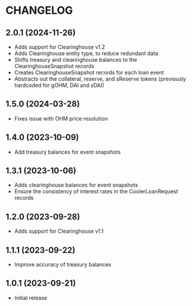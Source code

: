 # CHANGELOG

## 2.0.1 (2024-11-26)

- Adds support for Clearinghouse v1.2
- Adds Clearinghouse entity type, to reduce redundant data
- Shifts treasury and clearinghouse balances to the ClearinghouseSnapshot records
- Creates ClearinghouseSnapshot records for each loan event
- Abstracts out the collateral, reserve, and sReserve tokens (previously hardcoded for gOHM, DAI and sDAI)

## 1.5.0 (2024-03-28)

- Fixes issue with OHM price resolution

## 1.4.0 (2023-10-09)

- Add treasury balances for event snapshots

## 1.3.1 (2023-10-06)

- Adds clearinghouse balances for event snapshots
- Ensure the consistency of interest rates in the CoolerLoanRequest records

## 1.2.0 (2023-09-28)

- Adds support for Clearinghouse v1.1

## 1.1.1 (2023-09-22)

- Improve accuracy of treasury balances

## 1.0.1 (2023-09-21)

- Initial release
